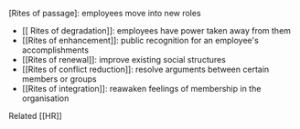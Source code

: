    [Rites of passage]: employees move into new roles
-  [[ Rites of degradation]]: employees have power taken away from them
-   [[Rites of enhancement]]: public recognition for an employee's accomplishments
-   [[Rites of renewal]]: improve existing social structures
-   [[Rites of conflict reduction]]: resolve arguments between certain members or groups
-   [[Rites of integration]]: reawaken feelings of membership in the organisation

Related [[HR]] 